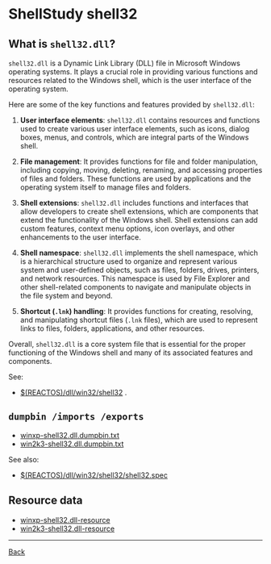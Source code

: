 # ShellStudy shell32

## What is `shell32.dll`?

`shell32.dll` is a Dynamic Link Library (DLL) file in Microsoft Windows operating
systems. It plays a crucial role in providing various functions and resources
related to the Windows shell, which is the user interface of the operating system.

Here are some of the key functions and features provided by `shell32.dll`:

1. **User interface elements**: `shell32.dll` contains resources and functions used
   to create various user interface elements, such as icons, dialog boxes, menus,
   and controls, which are integral parts of the Windows shell.

2. **File management**: It provides functions for file and folder manipulation,
   including copying, moving, deleting, renaming, and accessing properties of
   files and folders. These functions are used by applications and the operating
   system itself to manage files and folders.

3. **Shell extensions**: `shell32.dll` includes functions and interfaces that allow
   developers to create shell extensions, which are components that extend the
   functionality of the Windows shell. Shell extensions can add custom features,
   context menu options, icon overlays, and other enhancements to the user
   interface.

4. **Shell namespace**: `shell32.dll` implements the shell namespace, which is a
   hierarchical structure used to organize and represent various system and
   user-defined objects, such as files, folders, drives, printers, and network
   resources. This namespace is used by File Explorer and other shell-related
   components to navigate and manipulate objects in the file system and beyond.

5. **Shortcut (`.lnk`) handling**: It provides functions for creating, resolving,
   and manipulating shortcut files (`.lnk` files), which are used to represent
   links to files, folders, applications, and other resources.

Overall, `shell32.dll` is a core system file that is essential for the proper
functioning of the Windows shell and many of its associated features and components.

See:

- [$(REACTOS)/dll/win32/shell32](https://github.com/reactos/reactos/tree/master/dll/win32/shell32) .

## `dumpbin /imports /exports`

- [winxp-shell32.dll.dumpbin.txt](winxp-shell32.dll.dumpbin.txt)
- [win2k3-shell32.dll.dumpbin.txt](win2k3-shell32.dll.dumpbin.txt)

See also:

- [$(REACTOS)/dll/win32/shell32/shell32.spec](https://github.com/reactos/reactos/tree/master/dll/win32/shell32/shell32.spec)

## Resource data

- [winxp-shell32.dll-resource](winxp-shell32.dll-resource)
- [win2k3-shell32.dll-resource](win2k3-shell32.dll-resource)

---

[Back](../README.md)
